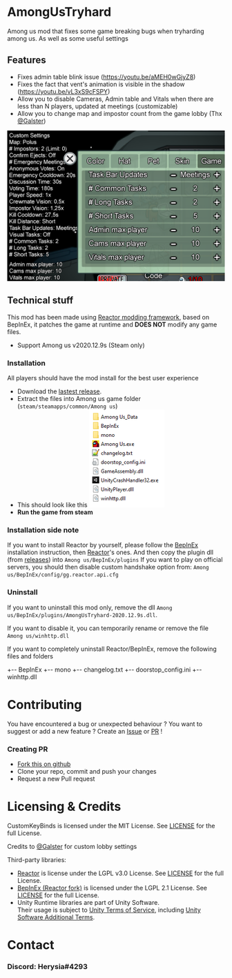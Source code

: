 # AmongUsTryhard

Among us mod that fixes some game breaking bugs when tryharding among us. As well as some useful settings

## Features

-   Fixes admin table blink issue (https://youtu.be/aMEH0wGjyZ8)
-   Fixes the fact that vent's animation is visible in the shadow (https://youtu.be/vL3xS9cFSPY)
-   Allow you to disable Cameras, Admin table and Vitals when there are less than N players, updated at meetings (customizable)
-   Allow you to change map and impostor count from the game lobby (Thx [@Galster](https://github.com/Galster-dev))

<img src="./Visuals/Settings.png" alt="customSettings" width="700"/>

## Technical stuff

This mod has been made using [Reactor modding framework](https://github.com/NuclearPowered/Reactor), based on BepInEx, it patches the game at runtime and **DOES NOT** modify any game files.

-   Support Among us v2020.12.9s (Steam only)

### Installation

All players should have the mod install for the best user experience

-   Download the [lastest release](https://github.com/Herysia/AmongUsTryhard/releases/latest).
-   Extract the files into Among us game folder (`steam/steamapps/common/Among us`)
-   This should look like this
    ![looklikethis](./Visuals/looklikethis.png)
-   **Run the game from steam**

### Installation side note

If you want to install Reactor by yourself, please follow the [BepInEx](https://docs.reactor.gg/docs/basic/install_bepinex) installation instruction, then [Reactor](https://docs.reactor.gg/docs/basic/install_reactor)'s ones. And then copy the plugin dll (from [releases](https://github.com/Herysia/AmongUsTryhard/releases/latest)) into `Among us/BepInEx/plugins`
If you want to play on official servers, you should then disable custom handshake option from: `Among us/BepInEx/config/gg.reactor.api.cfg`

### Uninstall

If you want to uninstall this mod only, remove the dll `Among us/BepInEx/plugins/AmongUsTryhard-2020.12.9s.dll`.

If you want to disable it, you can temporarily rename or remove the file `Among us/winhttp.dll`

If you want to completely uninstall Reactor/BepInEx, remove the following files and folders

+-- BepInEx
+-- mono
+-- changelog.txt
+-- doorstop_config.ini
+-- winhttp.dll

# Contributing

You have encountered a bug or unexpected behaviour ? You want to suggest or add a new feature ? Create an [Issue](https://github.com/Herysia/CustomKeyBinds/issues) or [PR](https://github.com/Herysia/CustomKeyBinds/pulls) !

### Creating PR

-   [Fork this on github](https://github.com/Herysia/AmongUsTryhard/fork)
-   Clone your repo, commit and push your changes
-   Request a new Pull request

# Licensing & Credits

CustomKeyBinds is licensed under the MIT License. See [LICENSE](LICENSE.md) for the full License.

Credits to [@Galster](https://github.com/Galster-dev) for custom lobby settings

Third-party libraries:

-   [Reactor](https://github.com/NuclearPowered/Reactor) is license under the LGPL v3.0 License. See [LICENSE](https://github.com/NuclearPowered/Reactor/blob/master/LICENSE) for the full License.
-   [BepInEx (Reactor fork)](https://github.com/NuclearPowered/BepInEx) is licensed under the LGPL 2.1 License. See [LICENSE](https://github.com/NuclearPowered/BepInEx/blob/master/LICENSE) for the full License.
-   Unity Runtime libraries are part of Unity Software.  
    Their usage is subject to [Unity Terms of Service](https://unity3d.com/legal/terms-of-service), including [Unity Software Additional Terms](https://unity3d.com/legal/terms-of-service/software).

# Contact

### Discord: Herysia#4293
